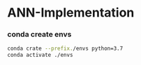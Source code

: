 # ANN-Implementation

### conda create envs
``` bash
conda crate --prefix./envs python=3.7
conda activate ./envs

```


